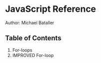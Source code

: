 # JavaScript Reference
Author: Michael Bataller

## Table of Contents
1. For-loops
2. IMPROVED For-loop